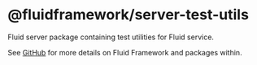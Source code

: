# @fluidframework/server-test-utils

Fluid server package containing test utilities for Fluid service.

See [GitHub](https://github.com/microsoft/FluidFramework) for more details on Fluid Framework and packages within.
